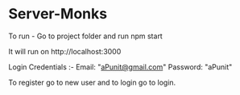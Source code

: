 # Server-Monks


<!-- BACKEND -->

To run - Go to project folder and run npm start

It will run on http://localhost:3000

Login Credentials :- 
  Email: "aPunit@gmail.com"
  Password: "aPunit"
  
  To register go to new user 
  and to login go to login.
